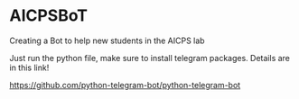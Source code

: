 # AICPSBoT
Creating a Bot to help new students in the AICPS lab

Just run the python file, make sure to install telegram packages. Details are in this link!


https://github.com/python-telegram-bot/python-telegram-bot
